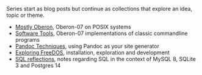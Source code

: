 
Series start as blog posts but continue as collections
that explore an idea, topic or theme.

+ [Mostly Oberon](/series/mostly-oberon.html), Oberon-07 on POSIX systems
+ [Software Tools](/series/software-tools.html), Oberon-07 implementations of classic commandline programs
+ [Pandoc Techniques](/series/pandoc-techniques.html), using Pandoc as your site generator 
+ [Exploring FreeDOS](/series/freedos.html), installation, exploration and development
+ [SQL reflections](/series/sql-reflections.html), notes regarding SQL in the context of MySQL 8, SQLite 3 and Postgres 14


